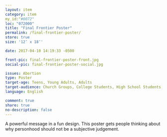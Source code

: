 ```yaml
---
layout: item
category: item
my_id:"#0072"
loc: "072000"
title: "Final Frontier Poster"
permalink: /final-frontier-poster/
store: true
size: '12″ x 18″'

date: 2017-04-10 14:19:33 -0500

front-pic: final-frontier-poster-front.jpg
social-pic: final-frontier-poster-social.jpg

issues: Abortion
type: Poster
target-age: Teens, Young Adults, Adults
target-audience: Church Groups, College Students, High School Students, Youth Group
language: English

comment: true
share: true
no-description: false
---
```

A powerful message in a fun design. This poster gets people thinking about why personhood should not be a subjective judgement.